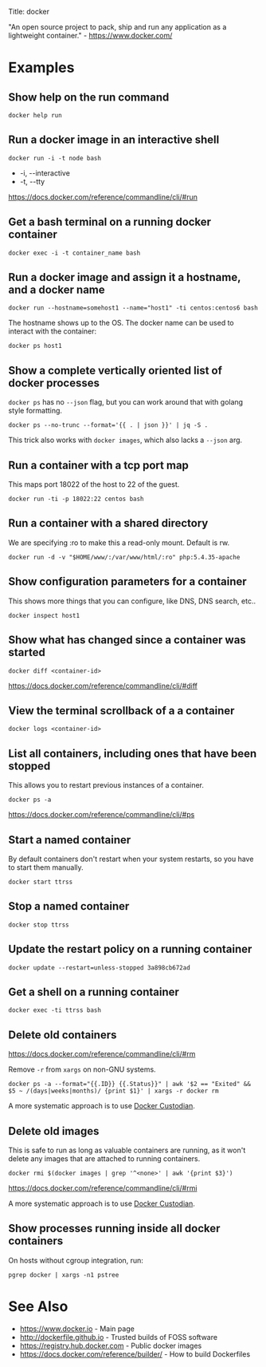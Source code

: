 Title: docker

"An open source project to pack, ship and run any application as a lightweight container." - <https://www.docker.com/>

# Examples

## Show help on the run command

```
docker help run
```

## Run a docker image in an interactive shell

```
docker run -i -t node bash
```

- -i, --interactive
- -t, --tty

<https://docs.docker.com/reference/commandline/cli/#run>

## Get a bash terminal on a running docker container

```
docker exec -i -t container_name bash
```

## Run a docker image and assign it a hostname, and a docker name

```
docker run --hostname=somehost1 --name="host1" -ti centos:centos6 bash
```

The hostname shows up to the OS. The docker name can be used to interact with the container:

```
docker ps host1
```

## Show a complete vertically oriented list of docker processes

`docker ps` has no `--json` flag, but you can work around that with golang style formatting.

```
docker ps --no-trunc --format='{{ . | json }}' | jq -S .
```

This trick also works with `docker images`, which also lacks a `--json` arg.

## Run a container with a tcp port map

This maps port 18022 of the host to 22 of the guest.

```
docker run -ti -p 18022:22 centos bash
```

## Run a container with a shared directory

We are specifying :ro to make this a read-only mount. Default is rw.

```
docker run -d -v "$HOME/www/:/var/www/html/:ro" php:5.4.35-apache
```

## Show configuration parameters for a container

This shows more things that you can configure, like DNS, DNS search, etc..

```
docker inspect host1
```

## Show what has changed since a container was started

```
docker diff <container-id>
```

<https://docs.docker.com/reference/commandline/cli/#diff>

## View the terminal scrollback of a a container

```
docker logs <container-id>
```

## List all containers, including ones that have been stopped

This allows you to restart previous instances of a container.

```
docker ps -a
```

<https://docs.docker.com/reference/commandline/cli/#ps>

## Start a named container

By default containers don't restart when your system restarts, so you have to start them manually.

```
docker start ttrss
```

## Stop a named container

```
docker stop ttrss
```

## Update the restart policy on a running container

```
docker update --restart=unless-stopped 3a898cb672ad
```

## Get a shell on a running container

```
docker exec -ti ttrss bash
```

## Delete old containers

<https://docs.docker.com/reference/commandline/cli/#rm>

Remove `-r` from `xargs` on non-GNU systems.

```
docker ps -a --format="{{.ID}} {{.Status}}" | awk '$2 == "Exited" && $5 ~ /(days|weeks|months)/ {print $1}' | xargs -r docker rm
```

A more systematic approach is to use [Docker Custodian](https://github.com/Yelp/docker-custodian).

## Delete old images

This is safe to run as long as valuable containers are running, as it won't delete any images that are attached to running containers.

```
docker rmi $(docker images | grep '^<none>' | awk '{print $3}')
```

<https://docs.docker.com/reference/commandline/cli/#rmi>

A more systematic approach is to use [Docker Custodian](https://github.com/Yelp/docker-custodian).

## Show processes running inside all docker containers

On hosts without cgroup integration, run:

```
pgrep docker | xargs -n1 pstree
```

# See Also

- <https://www.docker.io> - Main page
- <http://dockerfile.github.io> - Trusted builds of FOSS software
- <https://registry.hub.docker.com> - Public docker images
- <https://docs.docker.com/reference/builder/> - How to build Dockerfiles
